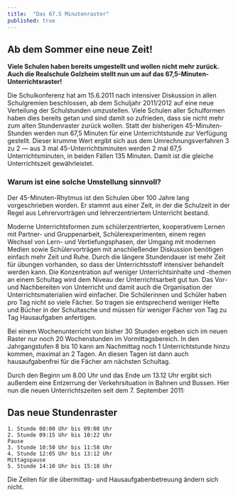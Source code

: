 ```yaml
---
title:  "Das 67.5 Minutenraster"
published: true
---
```


## Ab dem Sommer eine neue Zeit!

**Viele Schulen haben bereits umgestellt und wollen nicht mehr zurück. Auch die Realschule Golzheim stellt nun um auf das 67,5-Minuten-Unterrichtsraster!**

Die Schulkonferenz hat am 15.6.2011 nach intensiver Diskussion in allen Schulgremien beschlossen, ab dem Schuljahr 2011/2012 auf eine neue Verteilung der Schulstunden umzustellen. Viele Schulen aller Schulformen haben dies bereits getan und sind damit so zufrieden, dass sie nicht mehr zum alten Stundenraster zurück wollen.
Statt der bisherigen 45-Minuten-Stunden werden nun 67,5 Minuten für eine Unterrichtstunde zur Verfügung gestellt. Dieser krumme Wert ergibt sich aus dem Umrechnungsverfahren 3 zu 2 — aus 3 mal 45-Unterrichtsminuten werden 2 mal 67,5 Unterrichtsminuten, in beiden Fällen 135 Minuten. Damit ist die gleiche Unterrichtszeit gewährleistet.

### Warum ist eine solche Umstellung sinnvoll?

Der 45-Minuten-Rhytmus ist den Schulen über 100 Jahre lang vorgeschrieben worden. Er stammt aus einer Zeit, in der die Schulzeit in der Regel aus Lehrervorträgen und lehrerzentriertem Unterricht bestand.

Moderne Unterrichtsformen zum schülerzentrierten, kooperativem Lernen mit Partner- und Gruppenarbeit, Schülerexperimenten, einem regen Wechsel von Lern- und Vertiefungsphasen, der Umgang mit modernen Medien sowie Schülervorträgen mit anschließender Diskussion benötigen einfach mehr Zeit und Ruhe. Durch die längere Stundendauer ist mehr Zeit für übungen vorhanden, so dass der Unterrichtsstoff intensiver behandelt werden kann. Die Konzentration auf weniger Unterrichtsinhalte und -themen an einem Schultag wird dem Niveau der Unterrichtsarbeit gut tun. Das Vor- und Nachbereiten von Unterricht und damit auch die Organisation der Unterrichtsmaterialien wird einfacher. Die Schülerinnen und Schüler haben pro Tag nicht so viele Fächer. So tragen sie entsprechend weniger Hefte und Bücher in der Schultasche und müssen für weniger Fächer von Tag zu Tag Hausaufgaben anfertigen.

Bei einem Wochenunterricht von bisher 30 Stunden ergeben sich im neuen Raster nur noch 20 Wochenstunden im Vormittagsbereich. In den Jahrgangstufen 8 bis 10 kann am Nachmittag noch 1 Unterrichtstunde hinzu kommen, maximal an 2 Tagen. An diesen Tagen ist dann auch hausaufgabenfrei für die Fächer am nächsten Schultag.

Durch den Beginn um 8.00 Uhr und das Ende um 13.12 Uhr ergibt sich außerdem eine Entzerrung der Verkehrsituation in Bahnen und Bussen. 
Hier nun die neuen Unterrichtszeiten seit dem 7. September 2011: 

## Das neue Stundenraster

	1. Stunde 08:00 Uhr bis 09:08 Uhr
	2. Stunde 09:15 Uhr bis 10:22 Uhr
	Pause	  
	3. Stunde 10:50 Uhr bis 11:58 Uhr
	4. Stunde 12:05 Uhr bis 13:12 Uhr
	Mittagspause
	5. Stunde 14:10 Uhr bis 15:18 Uhr

Die Zeiten für die übermittag- und Hausaufgabenbetreuung ändern sich nicht.